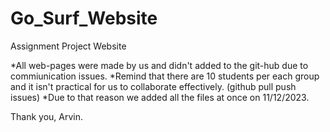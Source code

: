 # Go_Surf_Website
Assignment Project Website

*All web-pages were made by us and didn't added to the git-hub due to commiunication issues. 
*Remind that there are 10 students per each group and it isn't practical for us to collaborate effectively. (github pull push issues)
*Due to that reason we added all the files at once on 11/12/2023.

Thank you,
Arvin.
